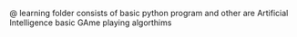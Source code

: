 @ learning folder consists of basic python program 
and other are Artificial Intelligence basic GAme playing algorthims
